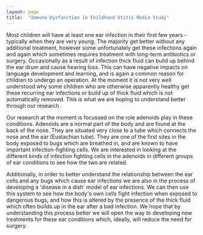 ```yaml
---
layout: page
title:  "Immune Dysfunction in Childhood Otitis Media Study"
---
```

Most children will have at least one ear infection in their first few years - typically when they are very young. The majority get better without any additional treatment, however some unfortunately get these infections again and again which sometimes requires treatment with long-term antibiotics or surgery. Occasionally as a result of infection thick fluid can build up behind the ear drum and cause hearing loss. This can have negative impacts on language development and learning, and is again a common reason for children to undergo an operation.
At the moment it is not very well understood why some children who are otherwise apparently healthy get these recurring ear infections or build up of thick fluid which is not automatically removed. This is what we are hoping to understand better through our research.

Our research at the moment is focussed on the role adenoids play in these conditions. Adenoids are a normal part of the body and are found at the back of the nose. They are situated very close to a tube which connects the nose and the ear (Eustachian tube). They are one of the first sites in the body exposed to bugs which are breathed in, and are known to have important infection-fighting cells. We are interested in looking at the different kinds of infection fighting cells in the adenoids in different groups of ear conditions to see how the two are related.

Additionally, in order to better understand the relationship between the ear cells and any bugs which cause ear infections we are also in the process of developing a 'disease in a dish' model of ear infections. We can then use this system to see how the body's own cells fight infection when exposed to dangerous bugs, and how this is altered by the presence of the thick fluid which often builds up in the ear after a bad infection.
We hope that by understanding this process better we will open the way to developing new treatments for these ear conditions which, ideally, will reduce the need for surgery.